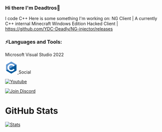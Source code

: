 ### Hi there I'm Deadtros👋

I code C++ Here is some something I'm working on:
NG Client | A currently C++ internal Minecraft Windows Edition Hacked Client | https://github.com/YDC-Deadly/NG-injector/releases

### ⚡Languages and Tools:

Microsoft Visual Studio 2022
<p align="left"> <a href="https://www.cprogramming.com/" target="_blank" rel="noreferrer"> <img src="https://raw.githubusercontent.com/devicons/devicon/master/icons/c/c-original.svg" alt="c" width="40" height="40"/> </a> <a 

# Social
[![Youtube]()](https://www.youtube.com/channel/UCkIaXJkuRGKSEYnlEvxKMiw)


[![Join Discord](https://img.shields.io/discord/503336354546057218?color=7289DA&label=discord&logo=discord&logoColor=7289DA&style=for-the-badge)](https://discord.com/invite/hCb3Y2xd3k)

# GitHub Stats

[![Stats](https://github-readme-stats.vercel.app/api?username=richardletshacks&show_icons=true&hide_title=true)](https://github.com/YDC-Deadly)

<!--
**YDC-Deadly/YDC-Deadly** is a ✨ _special_ ✨ repository because its `README.md` (this file) appears on your GitHub profile.

Here are some ideas to get you started:

- 🔭 I’m currently working on ...
- 🌱 I’m currently learning ...
- 👯 I’m looking to collaborate on ...
- 🤔 I’m looking for help with ...
- 💬 Ask me about ...
- 📫 How to reach me: ...
- 😄 Pronouns: ...
- ⚡ Fun fact: ...
-->
